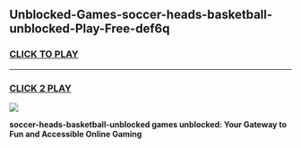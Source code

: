 
## Unblocked-Games-soccer-heads-basketball-unblocked-Play-Free-def6q
<h3>
<a href="https://premium76.site?title=soccer-heads-basketball-unblocked&ref=20M">CLICK TO PLAY</a></h3>
<hr>

<h3>
<a href="https://premium76.site?title=soccer-heads-basketball-unblocked&ref=20M">CLICK 2 PLAY</a>
  
</h3>

<a href="https://premium76.site?title=soccer-heads-basketball-unblocked&ref=19M"><img src="https://clearcache.store/games.png"></a>


**soccer-heads-basketball-unblocked games unblocked: Your Gateway to Fun and Accessible Online Gaming**
